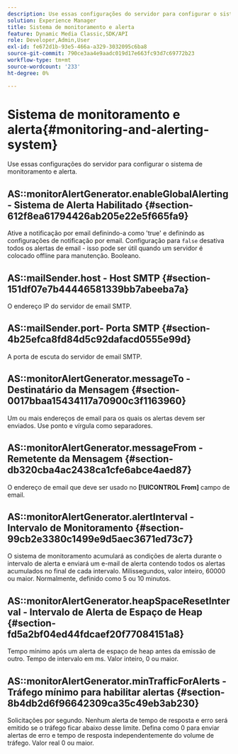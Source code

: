 ```yaml
---
description: Use essas configurações do servidor para configurar o sistema de monitoramento e alerta.
solution: Experience Manager
title: Sistema de monitoramento e alerta
feature: Dynamic Media Classic,SDK/API
role: Developer,Admin,User
exl-id: fe672d1b-93e5-466a-a329-3032095c6ba8
source-git-commit: 790ce3aa4e9aadc019d17e663fc93d7c69772b23
workflow-type: tm+mt
source-wordcount: '233'
ht-degree: 0%

---
```


# Sistema de monitoramento e alerta{#monitoring-and-alerting-system}

Use essas configurações do servidor para configurar o sistema de monitoramento e alerta.

## AS::monitorAlertGenerator.enableGlobalAlerting - Sistema de Alerta Habilitado {#section-612f8ea61794426ab205e22e5f665fa9}

Ative a notificação por email definindo-a como &#39;true&#39; e definindo as configurações de notificação por email. Configuração para `false` desativa todos os alertas de email - isso pode ser útil quando um servidor é colocado offline para manutenção. Booleano.

## AS::mailSender.host - Host SMTP {#section-151df07e7b44446581339bb7abeeba7a}

O endereço IP do servidor de email SMTP.

## AS::mailSender.port- Porta SMTP {#section-4b25efca8fd84d5c92dafacd0555e99d}

A porta de escuta do servidor de email SMTP.

## AS::monitorAlertGenerator.messageTo - Destinatário da Mensagem {#section-0017bbaa15434117a70900c3f1163960}

Um ou mais endereços de email para os quais os alertas devem ser enviados. Use ponto e vírgula como separadores.

## AS::monitorAlertGenerator.messageFrom - Remetente da Mensagem {#section-db320cba4ac2438ca1cfe6abce4aed87}

O endereço de email que deve ser usado no **[!UICONTROL From]** campo de email.

## AS::monitorAlertGenerator.alertInterval - Intervalo de Monitoramento {#section-99cb2e3380c1499e9d5aec3671ed73c7}

O sistema de monitoramento acumulará as condições de alerta durante o intervalo de alerta e enviará um e-mail de alerta contendo todos os alertas acumulados no final de cada intervalo. Milissegundos, valor inteiro, 60000 ou maior. Normalmente, definido como 5 ou 10 minutos.

## AS::monitorAlertGenerator.heapSpaceResetInterval - Intervalo de Alerta de Espaço de Heap {#section-fd5a2bf04ed44fdcaef20f77084151a8}

Tempo mínimo após um alerta de espaço de heap antes da emissão de outro. Tempo de intervalo em ms. Valor inteiro, 0 ou maior.

## AS::monitorAlertGenerator.minTrafficForAlerts - Tráfego mínimo para habilitar alertas {#section-8b4db2d6f96642309ca35c49eb3ab230}

Solicitações por segundo. Nenhum alerta de tempo de resposta e erro será emitido se o tráfego ficar abaixo desse limite. Defina como 0 para enviar alertas de erro e tempo de resposta independentemente do volume de tráfego. Valor real 0 ou maior.
